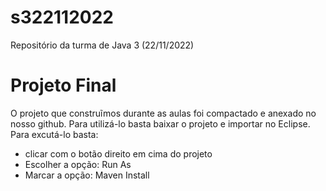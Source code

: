 # s322112022
Repositório da turma de Java 3 (22/11/2022)

# Projeto Final

O projeto que construĩmos durante as aulas foi compactado e anexado no nosso github. Para utilizá-lo basta baixar o projeto e importar no Eclipse.
Para excutá-lo basta:
* clicar com o botão direito em cima do projeto
* Escolher a opção: Run As
* Marcar a opção: Maven Install
